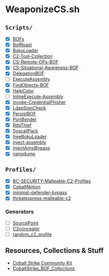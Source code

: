 WeaponizeCS.sh
==========

## `Scripts/`

* [x] [BOFs](https://github.com/ajpc500/BOFs)
* [x] [BofRoast](https://github.com/cube0x0/BofRoast)
* [x] [BokuLoader](https://github.com/boku7/BokuLoader)
* [x] [C2-Tool-Collection](https://github.com/outflanknl/C2-Tool-Collection)
* [x] [CS-Remote-OPs-BOF](https://github.com/trustedsec/CS-Remote-OPs-BOF)
* [x] [CS-Situational-Awareness-BOF](https://github.com/trustedsec/CS-Situational-Awareness-BOF)
* [x] [DelegationBOF](https://github.com/IcebreakerSecurity/DelegationBOF)
* [ ] [ExecuteAssembly](https://github.com/med0x2e/ExecuteAssembly)
* [x] [FindObjects-BOF](https://github.com/outflanknl/FindObjects-BOF)
* [x] [HelpColor](https://github.com/outflanknl/HelpColor)
* [ ] [InlineExecute-Assembly](https://github.com/anthemtotheego/InlineExecute-Assembly)
* [x] [Invoke-CredentialPhisher](https://github.com/fox-it/Invoke-CredentialPhisher)
* [x] [LdapSignCheck](https://github.com/cube0x0/LdapSignCheck/tree/main/BofLdapSignCheck)
* [x] [PersistBOF](https://github.com/IcebreakerSecurity/PersistBOF)
* [x] [PortBender](https://github.com/praetorian-inc/PortBender)
* [x] [RdpThief](https://github.com/0x09AL/RdpThief)
* [x] [SyscallPack](https://github.com/cube0x0/SyscallPack)
* [x] [freeBokuLoader](https://github.com/S4ntiagoP/freeBokuLoader)
* [x] [inject-assembly](https://github.com/kyleavery/inject-assembly)
* [x] [injectAmsiBypass](https://github.com/boku7/injectAmsiBypass)
* [x] [nanodump](https://github.com/helpsystems/nanodump)

## `Profiles/`

* [X] [BC-SECURITY-Malleable-C2-Profiles](https://github.com/BC-SECURITY/Malleable-C2-Profiles)
* [x] [CobaltNotion](https://github.com/HuskyHacks/CobaltNotion)
* [X] [minimal-defender-bypass](https://gist.github.com/tothi/8abd2de8f4948af57aa2d027f9e59efe)
* [X] [threatexpress-malleable-c2](https://github.com/threatexpress/malleable-c2)

### Generators

* [ ] [SourcePoint](https://github.com/Tylous/SourcePoint)
* [ ] [C2concealer](https://github.com/FortyNorthSecurity/C2concealer)
* [ ] [random_c2_profile](https://github.com/threatexpress/random_c2_profile)

## Resources, Collections & Stuff

* [Cobalt Strike Community Kit](https://cobalt-strike.github.io/community_kit/)
* [CobaltStrike_BOF_Collections](https://github.com/wsummerhill/CobaltStrike_BOF_Collections)

